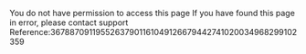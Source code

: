 You do not have permission to access this page If you have found this page in error, please contact support Reference:36788709119552637901161049126679442741020034968299102359